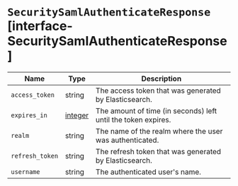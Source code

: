 # `SecuritySamlAuthenticateResponse` [interface-SecuritySamlAuthenticateResponse]

| Name | Type | Description |
| - | - | - |
| `access_token` | string | The access token that was generated by Elasticsearch. |
| `expires_in` | [integer](./integer.md) | The amount of time (in seconds) left until the token expires. |
| `realm` | string | The name of the realm where the user was authenticated. |
| `refresh_token` | string | The refresh token that was generated by Elasticsearch. |
| `username` | string | The authenticated user's name. |
